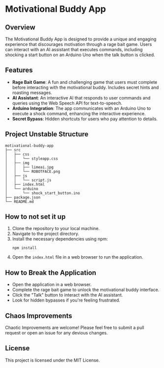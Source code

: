 # Motivational Buddy App

## Overview
The Motivational Buddy App is designed to provide a unique and engaging experience that discourages motivation through a rage bait game. Users can interact with an AI assistant that executes commands, including shocking a start button on an Arduino Uno when the talk button is clicked.

## Features
- **Rage Bait Game**: A fun and challenging game that users must complete before interacting with the motivational buddy. Includes secret hints and roasting messages.
- **AI Assistant**: An interactive AI that responds to user commands and queries using the Web Speech API for text-to-speech.
- **Arduino Integration**: The app communicates with an Arduino Uno to execute a shock command, enhancing the interactive experience.
- **Secret Bypass**: Hidden shortcuts for users who pay attention to details.

## Project Unstable Structure
```
motivational-buddy-app
├── src
│   ├── css
│   │   └── styleapp.css
│   ├── img
│   │   ├── limeai.jpg
│   │   └── ROBOTFACE.png
│   ├── js
│   │   └── script.js
│   ├── index.html
│   └── arduino
│       └── shock_start_button.ino
├── package.json
└── README.md
```

## How to not set it up
1. Clone the repository to your local machine.
2. Navigate to the project directory.
3. Install the necessary dependencies using npm:
   ```
   npm install
   ```
4. Open the `index.html` file in a web browser to run the application.

## How to Break the Application
- Open the application in a web browser.
- Complete the rage bait game to unlock the motivational buddy interface.
- Click the "Talk" button to interact with the AI assistant.
- Look for hidden bypasses if you're feeling frustrated.

## Chaos Improvements
Chaotic Improvements are welcome! Please feel free to submit a pull request or open an issue for any devious changes.

## License
This project is licensed under the MIT License.